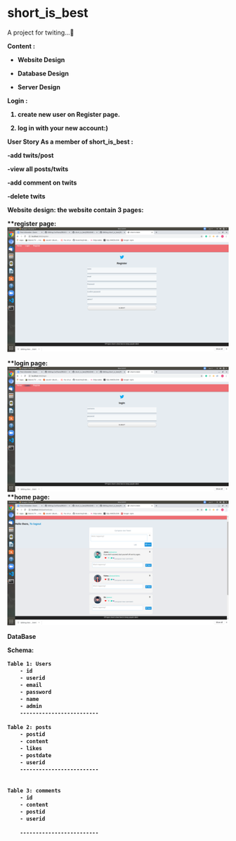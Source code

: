 # short_is_best


A project for twiting...:seedling:

<b>Content<b> :
- Website Design
 
- Database Design

- Server Design



<b>Login<b> :
1) create new user on Register page.

2) log in with your new account:)	
  
<b>User Story<b>
As a member of short_is_best :

-add twits/post

-view all posts/twits

-add comment on twits

-delete twits



<b>Website design<b>:
the website contain 3 pages:
	
**register page:
 ![](https://github.com/WebAhead5/short_is_best/blob/amirBranch/Design/Screenshot%20from%202020-05-06%2020-41-27.png)

**login page:
 ![](https://github.com/WebAhead5/short_is_best/blob/amirBranch/Design/Screenshot%20from%202020-05-06%2020-41-24.png)
**home page:
 ![](https://github.com/WebAhead5/short_is_best/blob/amirBranch/Design/Screenshot%20from%202020-05-06%2020-41-17.png)


<b>DataBase<b>

Schema:
```
Table 1: Users
	- id
	- userid
	- email
	- password
	- name
	- admin
	-------------------------

Table 2: posts
	- postid
	- content
	- likes
	- postdate
	- userid
	-------------------------
  

Table 3: comments
	- id
	- content
	- postid
	- userid

	-------------------------


